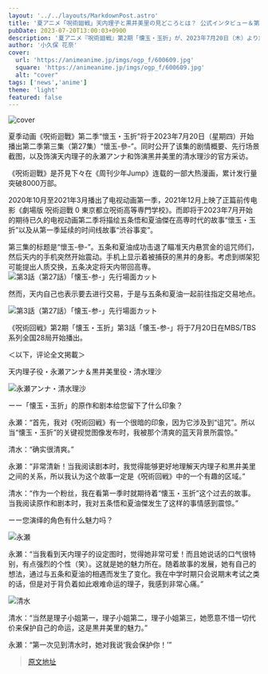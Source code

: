 ```yaml
---
layout: '../../layouts/MarkdownPost.astro'
title: '夏アニメ「呪術廻戦」天内理子と黒井美里の見どころとは？ 公式インタビュー＆第3話先行カットが到着'
pubDate: 2023-07-20T13:00:03+0900
description: '夏アニメ『呪術廻戦』第2期「懐玉・玉折」が、2023年7月20日（木）より放送開始となる第2期 第3話（第27話）「懐玉-参-」のあらすじ・先行場面カット、そして天内理子役の永瀬アンナと黒井美里役の清水理沙への公式インタビューも到着した。'
author: '小久保 花奈'
cover:
  url: 'https://animeanime.jp/imgs/ogp_f/600609.jpg'
  square: 'https://animeanime.jp/imgs/ogp_f/600609.jpg'
  alt: "cover"
tags: ['news','anime']
theme: 'light'
featured: false
---
```


![cover](https://animeanime.jp/imgs/ogp_f/600609.jpg)

夏季动画《呪術迴戰》第二季“懷玉・玉折”将于2023年7月20日（星期四）开始播出第二季第三集（第27集）“懷玉-參-”。同时公开了该集的剧情概要、先行场景截图，以及饰演天内理子的永瀬アンナ和饰演黑井美里的清水理沙的官方采访。

《呪術迴戰》是芥見下々在《周刊少年Jump》连载的一部大热漫画，累计发行量突破8000万部。

2020年10月至2021年3月播出了电视动画第一季，2021年12月上映了正篇前传电影《劇場版 呪術迴戰 0 東京都立呪術高等専門学校》。而即将于2023年7月开始的期待已久的电视动画第二季将描绘五条悟和夏油傑在高専时代的故事“懷玉・玉折”以及从第一季延续的时间线故事“渋谷事変”。

第三集的标题是“懷玉-參-”。五条和夏油成功击退了瞄准天内悬赏金的诅咒师们，然后天内的手机突然开始震动。手机上显示着被捕获的黑井的身影。考虑到绑架犯可能提出人质交换，五条决定将天内带回高専。
![第3話（第27話）「懐玉-参-」先行場面カット](https://animeanime.jp/imgs/zoom/600608.jpg)

然而，天内自己也表示要去进行交易，于是与五条和夏油一起前往指定交易地点。

![第3話（第27話）「懐玉-参-」先行場面カット](https://animeanime.jp/imgs/zoom/600599.jpg)

《呪術回戦》第2期「懐玉・玉折」第3話「懐玉-参-」将于7月20日在MBS/TBS系列全国28局开始播出。

＜以下，评论全文掲載＞

天内理子役・永瀬アンナ＆黒井美里役・清水理沙

![永瀬アンナ・清水理沙](https://animeanime.jp/imgs/zoom/600600.jpg)

ーー「懐玉・玉折」的原作和剧本给您留下了什么印象？

永瀬：“首先，我对《呪術回戦》有一个很暗的印象，因为它涉及到“诅咒”。所以当“懐玉・玉折”的关键视觉图像发布时，我被那个清爽的蓝天背景所震惊。”

清水：“确实很清爽。”

永瀬：“非常清新！当我阅读剧本时，我觉得能够更好地理解天内理子和黒井美里之间的关系，所以我认为这个故事一定是《呪術回戦》中的一个有趣的区域。”

清水：“作为一个粉丝，我在看第一季时就期待着“懐玉・玉折”这个过去的故事。当我阅读原作和剧本时，我对五条悟和夏油傑发生了这样的事情感到震惊。”

ーー您演绎的角色有什么魅力吗？

![永瀬](https://animeanime.jp/imgs/zoom/600610.jpg)

永瀬：“当我看到天内理子的设定图时，觉得她非常可爱！而且她说话的口气很特别，有点强烈的个性（笑）。这就是她的魅力所在。随着故事的发展，她有自己的想法，通过与五条和夏油的相遇而发生了变化。我在中学时期只会说期末考试之类的话，但是对于背负着如此艰难命运的理子，我感到非常心痛。”

![清水](https://animeanime.jp/imgs/zoom/600611.jpg)

清水：“当然是理子小姐第一，理子小姐第二，理子小姐第三，她愿意不惜一切代价来保护自己的命运，这是黒井美里的魅力。”

永瀬：“第一次见到清水时，她对我说‘我会保护你！’”

>[原文地址](https://animeanime.jp/article/2023/07/20/78715.html)  